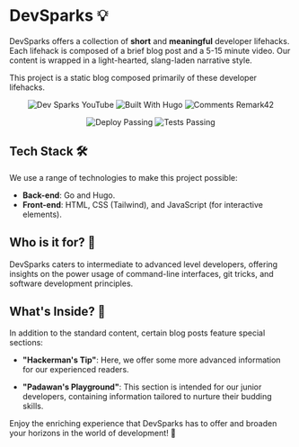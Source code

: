 # DevSparks 💡

DevSparks offers a collection of **short** and **meaningful** developer lifehacks. Each lifehack is composed of a brief blog post and a 5-15 minute video. Our content is wrapped in a light-hearted, slang-laden narrative style.

This project is a static blog composed primarily of these developer lifehacks.

<div align="center">

![Dev Sparks YouTube](https://img.shields.io/badge/Dev%20Sparks-YouTube-%23FF0000?style=for-the-badge&logo=youtube) ![Built With Hugo](https://img.shields.io/badge/Built%20With-Hugo-%2300ADD8?style=for-the-badge&logo=goland) ![Comments Remark42](https://img.shields.io/badge/Comments-Remark42-%239E9E9E?style=for-the-badge&logo=googlechat&logoColor=white)

![Deploy Passing](https://img.shields.io/badge/Deploy-Passing-%2300C7B7?style=for-the-badge&logo=cloudflarepages&logoColor=white) ![Tests Passing](https://img.shields.io/badge/Tests-Passing-%233FB6D3?style=for-the-badge&logo=githubactions&logoColor=white)

</div>

## Tech Stack 🛠️
We use a range of technologies to make this project possible:
- **Back-end**: Go and Hugo.
- **Front-end**: HTML, CSS (Tailwind), and JavaScript (for interactive elements).

## Who is it for? 🧐
DevSparks caters to intermediate to advanced level developers, offering insights on the power usage of command-line interfaces, git tricks, and software development principles. 

## What's Inside? 🎁
In addition to the standard content, certain blog posts feature special sections:

- **"Hackerman's Tip"**: Here, we offer some more advanced information for our experienced readers.
  
- **"Padawan's Playground"**: This section is intended for our junior developers, containing information tailored to nurture their budding skills.

Enjoy the enriching experience that DevSparks has to offer and broaden your horizons in the world of development! 🚀